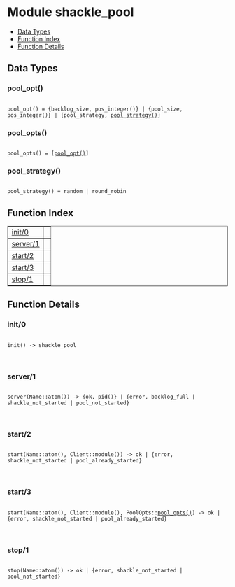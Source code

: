 

# Module shackle_pool #
* [Data Types](#types)
* [Function Index](#index)
* [Function Details](#functions)

<a name="types"></a>

## Data Types ##




### <a name="type-pool_opt">pool_opt()</a> ###


<pre><code>
pool_opt() = {backlog_size, pos_integer()} | {pool_size, pos_integer()} | {pool_strategy, <a href="#type-pool_strategy">pool_strategy()</a>}
</code></pre>




### <a name="type-pool_opts">pool_opts()</a> ###


<pre><code>
pool_opts() = [<a href="#type-pool_opt">pool_opt()</a>]
</code></pre>




### <a name="type-pool_strategy">pool_strategy()</a> ###


<pre><code>
pool_strategy() = random | round_robin
</code></pre>

<a name="index"></a>

## Function Index ##


<table width="100%" border="1" cellspacing="0" cellpadding="2" summary="function index"><tr><td valign="top"><a href="#init-0">init/0</a></td><td></td></tr><tr><td valign="top"><a href="#server-1">server/1</a></td><td></td></tr><tr><td valign="top"><a href="#start-2">start/2</a></td><td></td></tr><tr><td valign="top"><a href="#start-3">start/3</a></td><td></td></tr><tr><td valign="top"><a href="#stop-1">stop/1</a></td><td></td></tr></table>


<a name="functions"></a>

## Function Details ##

<a name="init-0"></a>

### init/0 ###

<pre><code>
init() -&gt; shackle_pool
</code></pre>
<br />

<a name="server-1"></a>

### server/1 ###

<pre><code>
server(Name::atom()) -&gt; {ok, pid()} | {error, backlog_full | shackle_not_started | pool_not_started}
</code></pre>
<br />

<a name="start-2"></a>

### start/2 ###

<pre><code>
start(Name::atom(), Client::module()) -&gt; ok | {error, shackle_not_started | pool_already_started}
</code></pre>
<br />

<a name="start-3"></a>

### start/3 ###

<pre><code>
start(Name::atom(), Client::module(), PoolOpts::<a href="#type-pool_opts">pool_opts()</a>) -&gt; ok | {error, shackle_not_started | pool_already_started}
</code></pre>
<br />

<a name="stop-1"></a>

### stop/1 ###

<pre><code>
stop(Name::atom()) -&gt; ok | {error, shackle_not_started | pool_not_started}
</code></pre>
<br />

